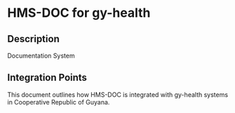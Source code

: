 # HMS-DOC for gy-health

## Description

Documentation System

## Integration Points

This document outlines how HMS-DOC is integrated with gy-health systems in Cooperative Republic of Guyana.
